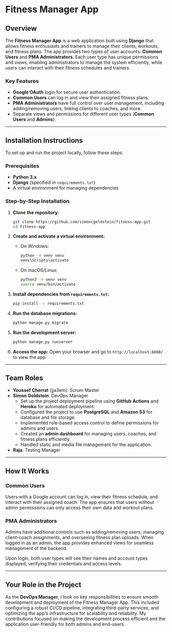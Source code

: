 # **Fitness Manager App**

## **Overview**

The **Fitness Manager App** is a web application built using **Django** that allows fitness enthusiasts and trainers to manage their clients, workouts, and fitness plans. The app provides two types of user accounts: **Common Users** and **PMA Administrators**. Each user type has unique permissions and views, enabling administrators to manage the system efficiently, while users can interact with their fitness schedules and trainers.

### **Key Features**
- **Google OAuth** login for secure user authentication.
- **Common Users** can log in and view their assigned fitness plans.
- **PMA Administrators** have full control over user management, including adding/removing users, linking clients to coaches, and more.
- Separate views and permissions for different user types (**Common Users** and **Admins**).

---

## **Installation Instructions**

To set up and run the project locally, follow these steps:

### **Prerequisites**
- **Python 3.x**
- **Django** (specified in `requirements.txt`)
- A virtual environment for managing dependencies

### **Step-by-Step Installation**

1. **Clone the repository:**
   ```bash
   git clone https://github.com/simoncgoldstein/fitness-app.git
   cd fitness-app
   ```

2. **Create and activate a virtual environment:**

   - On Windows:
     ```bash
     python -m venv venv
     venv\Scripts\activate
     ```

   - On macOS/Linux:
     ```bash
     python3 -m venv venv
     source venv/bin/activate
     ```

3. **Install dependencies from `requirements.txt`:**
   ```bash
   pip install -r requirements.txt
   ```

4. **Run the database migrations:**
   ```bash
   python manage.py migrate
   ```

5. **Run the development server:**
   ```bash
   python manage.py runserver
   ```

6. **Access the app:**
   Open your browser and go to `http://localhost:8000/` to view the app.

---

## **Team Roles**

- **Youssef Cherrat** (jja3em): Scrum Master
- **Simon Goldstein**: DevOps Manager  
  - Set up the project deployment pipeline using **GitHub Actions** and **Heroku** for automated deployment.
  - Configured the project to use **PostgreSQL** and **Amazon S3** for database and file storage.
  - Implemented role-based access control to define permissions for admins and users.
  - Created an **admin dashboard** for managing users, coaches, and fitness plans efficiently.
  - Handled static and media file management for the application.
- **Raja**: Testing Manager  

---

## **How It Works**

### **Common Users**
Users with a Google account can log in, view their fitness schedule, and interact with their assigned coach. The app ensures that users without admin permissions can only access their own data and workout plans.

### **PMA Administrators**
Admins have additional controls such as adding/removing users, managing client-coach assignments, and overseeing fitness plan uploads. When logged in as an admin, the app provides enhanced views for seamless management of the backend.

Upon login, both user types will see their names and account types displayed, verifying their credentials and access levels.

---

## **Your Role in the Project**
As the **DevOps Manager**, I took on key responsibilities to ensure smooth development and deployment of the Fitness Manager App. This included configuring a robust CI/CD pipeline, integrating third-party services, and optimizing the app's infrastructure for scalability and reliability. My contributions focused on making the development process efficient and the application user-friendly for both admins and end-users.
